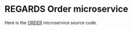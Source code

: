# REGARDS Order microservice

Here is the [ORDER](https://regardsoss.github.io/docs/development/backend/services/order/overview/) microservice source code.
